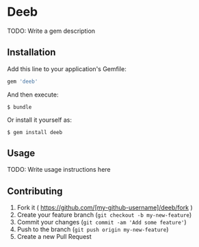 # Deeb

TODO: Write a gem description

## Installation

Add this line to your application's Gemfile:

```ruby
gem 'deeb'
```

And then execute:

    $ bundle

Or install it yourself as:

    $ gem install deeb

## Usage

TODO: Write usage instructions here

## Contributing

1. Fork it ( https://github.com/[my-github-username]/deeb/fork )
2. Create your feature branch (`git checkout -b my-new-feature`)
3. Commit your changes (`git commit -am 'Add some feature'`)
4. Push to the branch (`git push origin my-new-feature`)
5. Create a new Pull Request
